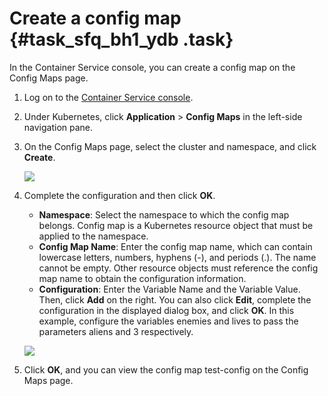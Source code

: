 # Create a config map {#task_sfq_bh1_ydb .task}

In the Container Service console, you can create a config map on the Config Maps page.

1.  Log on to the [Container Service console](https://cs.console.aliyun.com). 
2.  Under Kubernetes, click **Application** \> **Config Maps** in the left-side navigation pane. 
3.  On the Config Maps page, select the cluster and namespace, and click **Create**. 

    ![](http://static-aliyun-doc.oss-cn-hangzhou.aliyuncs.com/assets/img/6971/15341417555673_en-US.png)

4.  Complete the configuration and then click **OK**. 

    -   **Namespace**: Select the namespace to which the config map belongs. Config map is a Kubernetes resource object that must be applied to the namespace.
    -   **Config Map Name**: Enter the config map name, which can contain lowercase letters, numbers, hyphens \(-\), and periods \(.\). The name cannot be empty. Other resource objects must reference the config map name to obtain the configuration information.
    -   **Configuration**: Enter the Variable Name and the Variable Value. Then, click **Add** on the right. You can also click **Edit**, complete the configuration in the displayed dialog box, and click **OK**.
    In this example, configure the variables enemies and lives to pass the parameters aliens and 3 respectively.

    ![](http://static-aliyun-doc.oss-cn-hangzhou.aliyuncs.com/assets/img/6971/15341417555675_en-US.png)

5.  Click **OK**, and you can view the config map test-config on the Config Maps page. 

